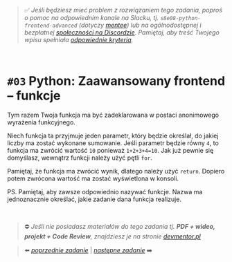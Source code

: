 > :white_check_mark: *Jeśli będziesz mieć problem z rozwiązaniem tego zadania, poproś o pomoc na odpowiednim kanale na Slacku, tj. `s8e08-python-frontend-advanced` (dotyczy [mentee](https://devmentor.pl/mentoring-javascript/)) lub na ogólnodostępnej i bezpłatnej [społeczności na Discordzie](https://devmentor.pl/discord). Pamiętaj, aby treść Twojego wpisu spełniała [odpowiednie kryteria](https://devmentor.pl/jak-prosic-o-pomoc/).*

&nbsp;

# `#03` Python: Zaawansowany frontend – funkcje

Tym razem Twoja funkcja ma być zadeklarowana w postaci anonimowego wyrażenia funkcyjnego.

Niech funkcja ta przyjmuje jeden parametr, który będzie określał, do jakiej liczby ma zostać wykonane sumowanie. Jeśli parametr będzie równy `4`, to funkcja ma zwrócić wartość `10` ponieważ `1+2+3+4=10`. Jak już pewnie się domyślasz, wewnątrz funkcji należy użyć pętli `for`.

Pamiętaj, że funkcja ma zwrócić wynik, dlatego należy użyć `return`. Dopiero potem zwrócona wartość ma zostać wyświetlona w konsoli.


PS. Pamiętaj, aby zawsze odpowiednio nazywać funkcje. Nazwa ma jednoznacznie określać, jakie zadanie dana funkcja realizuje.


&nbsp;
> :no_entry: *Jeśli nie posiadasz materiałów do tego zadania tj. **PDF + wideo, projekt + Code Review**, znajdziesz je na stronie [devmentor.pl](https://devmentor.pl/workshop-s8e08-python-frontend-advanced/)*

> :arrow_left: [*poprzednie zadanie*](./../02) | [*następne zadanie*](./../04) :arrow_right:
